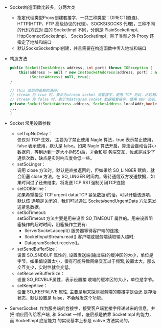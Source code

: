 - Socket构造函数比较多，分两大类
    - 指定代理类型Proxy创建套接字，一共三种类型：DIRECT(直连)、 HTTP(HTTP、FTP 高级协议的代理)、SOCKS(SOCKS 代理)，三种不同的代码方式对 应的 SocketImpl 不同，分别是:PlainSocketImpl、HttpConnectSocketImpl、 SocksSocketImpl，除了类型之外 Proxy 还指定了地址和端口
    - 默认SocksSocketImpl创建，并且需要在构造函数中传入地址和端口
    
- 构造方法
    ```java
    public Socket(InetAddress address, int port) throws IOException {
        this(address != null ? new InetSocketAddress(address, port) : null,
             (SocketAddress) null, true);
    }
    
    // this 底层构造器的源码:
    // stream 为 true 时，表示为stream socket 流套接字，使用 TCP 协议，比较稳定可靠，但占用资源 
    // stream 为 false 时，表示为datagram socket 数据报套接字，使用 UDP 协议，不稳定，但占用资 
    private Socket(SocketAddress address, SocketAddress localAddr,boolean stream) throws IOException {
    ...
    }
    ```

- Socket 常用设置参数
    - setTcpNoDelay：<br> 仅仅对 TCP 生效， 主要为了禁止使用 Nagle 算法，true 表示禁止使用，false 表示使用，默认是 false。如果 Nagle 算法开启，算法会自动合并小数据包，等到达到一定大小(MSS)后，才会和服 务端交互，优点是减少了通信次数，缺点是实时响应度会低一些。
    - setSoLinger：<br> 调用 close 方法时，默认是直接返回的，但如果给 SO_LINGER 赋值，就会阻塞 close 方法，在 SO_LINGER 时间内，等待通信双方发送数据，如果时间过了还未结束，将发送TCP RST强制关闭TCP连接
    - setOOBInline：<br> 如果希望接受 TCP urgent data(TCP 紧急数据)的话，可以开启该选项，默认该 选项是关闭的，我们可以通过 Socket#sendUrgentData 方法来发送紧急数据。
    - setSoTimeout: <br> setSoTimeout 方法主要是用来设置 SO_TIMEOUT 属性的。用来设置阻塞操作的超时时间，阻塞操作主要有:
        - ServerSocket.accept() 服务器等待客户端的连接;
        - SocketInputStream.read() 客户端或服务端读取输入超时; 
        - DatagramSocket.receive()。
    - setSendBufferSize：<br> 设置 SO_SNDBUF 属性的, 设置发送端(输出端)的缓冲区的大小，单位是字节。如果值设置太小，很有可能导致网络交互过于频繁,设置太大，那么交互变少，实时性就会变低。
    - setReceiveBufferSize：<br> 设置 SO_RCVBUF属性，表示设置接 收端的缓冲区的大小，单位是字节。
    - setKeepAlive：<br> 设置 SO_KEEPALIVE 属性, 主要是用来探测服务端的套接字是否还 是存活状态，默认设置是 false，不会触发这个功能。
    
- ServerSocket: 作为服务端的套接字，接受客户端套接字传递过来的信息，并把 响应回传给客户端, 和 Socket 一样，底层都是依靠 SocketImpl 的能力，而 SocketImpl 底层能力 的实现基本上都是 native 方法实现的。

